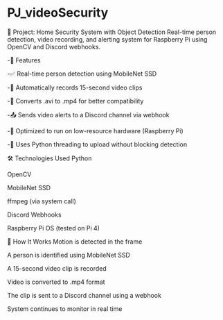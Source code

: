# PJ_videoSecurity

📂 Project: Home Security System with Object Detection
Real-time person detection, video recording, and alerting system for Raspberry Pi using OpenCV and Discord webhooks.

-📸 Features

  -✅ Real-time person detection using MobileNet SSD

  -🎥 Automatically records 15-second video clips

  -🔄 Converts .avi to .mp4 for better compatibility

  -📤 Sends video alerts to a Discord channel via webhook

  -🧠 Optimized to run on low-resource hardware (Raspberry Pi)

  -🔁 Uses Python threading to upload without blocking detection

🛠️ Technologies Used
Python

OpenCV

MobileNet SSD

ffmpeg (via system call)

Discord Webhooks

Raspberry Pi OS (tested on Pi 4)

🚀 How It Works
Motion is detected in the frame

A person is identified using MobileNet SSD

A 15-second video clip is recorded

Video is converted to .mp4 format

The clip is sent to a Discord channel using a webhook

System continues to monitor in real time

